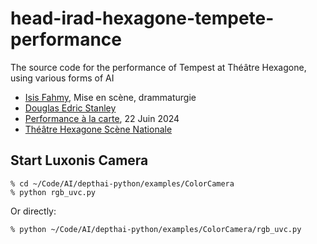 # head-irad-hexagone-tempete-performance
The source code for the performance of Tempest at Théâtre Hexagone, using various forms of AI

- [Isis Fahmy](https://www.isisfahmy.com), Mise en scène, drammaturgie
- [Douglas Edric Stanley](https://abstractmachine.net/fr/biography)
- [Performance à la carte](https://www.theatre-hexagone.eu/spectacle/performances-a-la-carte/), 22 Juin 2024
- [Théâtre Hexagone Scène Nationale](https://www.theatre-hexagone.eu)


## Start Luxonis Camera

```
% cd ~/Code/AI/depthai-python/examples/ColorCamera
% python rgb_uvc.py
```

Or directly:

```
% python ~/Code/AI/depthai-python/examples/ColorCamera/rgb_uvc.py
```